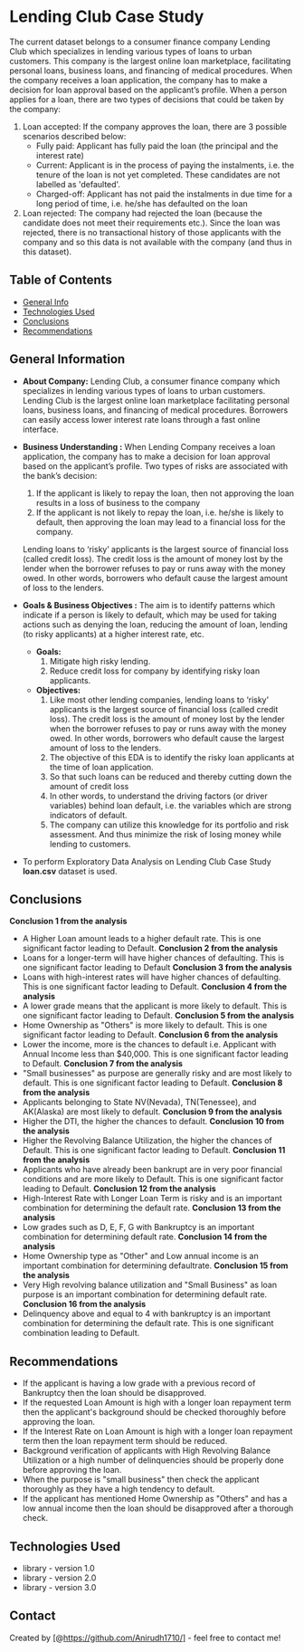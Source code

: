 # Lending Club Case Study
The current dataset belongs to a consumer finance company Lending Club which specializes in lending various types of loans to urban customers.
This company is the largest online loan marketplace, facilitating personal loans, business loans, and financing of medical procedures.
When the company receives a loan application, the company has to make a decision for loan approval based on the applicant’s profile.
When a person applies for a loan, there are two types of decisions that could be taken by the company:
1. Loan accepted: If the company approves the loan, there are 3 possible scenarios described below:
    - Fully paid: Applicant has fully paid the loan (the principal and the interest rate)
    - Current: Applicant is in the process of paying the instalments, i.e. the tenure of the loan is not yet completed. These candidates are not labelled as 'defaulted'.
    - Charged-off: Applicant has not paid the instalments in due time for a long period of time, i.e. he/she has defaulted on the loan
2. Loan rejected: The company had rejected the loan (because the candidate does not meet their requirements etc.). Since the loan was rejected, there is no transactional history of those applicants with the company and so this data is not available with the company (and thus in this dataset).


## Table of Contents
* [General Info](#general-information)
* [Technologies Used](#technologies-used)
* [Conclusions](#conclusions)
* [Recommendations](#recommendations)

<!-- You can include any other section that is pertinent to your problem -->

## General Information
- **About Company:**
  Lending Club, a consumer finance company which specializes in lending various types of loans to urban customers.
  Lending Club is the largest online loan marketplace facilitating personal loans, business loans, and financing of medical
  procedures. Borrowers can easily access lower interest rate loans through a fast online interface.
- **Business Understanding :**
  When Lending Company receives a loan application, the company has to make a decision for loan approval based on the
applicant’s profile. Two types of risks are associated with the bank’s decision:
   1. If the applicant is likely to repay the loan, then not approving the loan results in a loss of business to the company
   2. If the applicant is not likely to repay the loan, i.e. he/she is likely to default, then approving the loan may lead to a financial loss for the company.      
  
  Lending loans to ‘risky’ applicants is the largest source of financial loss (called credit loss). The credit loss is the amount of money lost by the lender when the borrower refuses to pay or runs away with the money owed. In other words, borrowers who default cause the largest amount of loss to the lenders.
- **Goals & Business Objectives :**
  The aim is to identify patterns which indicate if a person is likely to default, which may be used for taking actions such as denying the loan, reducing the amount of loan, lending (to risky applicants) at a higher interest rate, etc.
  - **Goals:**
    1. Mitigate high risky lending.
    2. Reduce credit loss for company by identifying risky loan applicants.
  - **Objectives:**
    1. Like most other lending companies, lending loans to ‘risky’ applicants is the largest source of financial loss (called credit loss). The credit loss is the amount of money lost by the lender when the borrower refuses to pay or runs away with the money owed. In other words, borrowers who default cause the largest amount of loss to the lenders.
    2. The objective of this EDA is to identify the risky loan applicants at the time of loan application.
    3. So that such loans can be reduced and thereby cutting down the amount of credit loss
    4. In other words, to understand the driving factors (or driver variables) behind loan default, i.e. the variables which are strong indicators of default.
    5. The company can utilize this knowledge for its portfolio and risk assessment. And thus minimize the risk of losing money while lending to customers.
-  To perform Exploratory Data Analysis on Lending Club Case Study **loan.csv** dataset is used.

<!-- You don't have to answer all the questions - just the ones relevant to your project. -->

## Conclusions
**Conclusion 1 from the analysis**
  - A Higher Loan amount leads to a higher default rate. This is one significant factor leading to Default.
**Conclusion 2 from the analysis**
  - Loans for a longer-term will have higher chances of defaulting. This is one significant factor leading to Default
**Conclusion 3 from the analysis**
  - Loans with high-interest rates will have higher chances of defaulting. This is one significant factor leading to Default.
**Conclusion 4 from the analysis**
  - A lower grade means that the applicant is more likely to default. This is one significant factor leading to Default.
**Conclusion 5 from the analysis**
  - Home Ownership as "Others" is more likely to default. This is one significant factor leading to Default.
**Conclusion 6 from the analysis**
  - Lower the income, more is the chances to default i.e. Applicant with Annual Income less than $40,000. This is one significant factor leading to Default.
**Conclusion 7 from the analysis**
  - "Small businesses" as purpose are generally risky and are most likely to default. This is one significant factor leading to Default.
**Conclusion 8 from the analysis**
  - Applicants belonging to State NV(Nevada), TN(Tenessee), and AK(Alaska) are most likely to default.
**Conclusion 9 from the analysis**
  - Higher the DTI, the higher the chances to default.
**Conclusion 10 from the analysis**
  - Higher the Revolving Balance Utilization, the higher the chances of Default. This is one significant factor leading to Default.
**Conclusion 11 from the analysis**
  - Applicants who have already been bankrupt are in very poor financial conditions and are more likely to Default. This is one significant factor leading to Default.
**Conclusion 12 from the analysis**
  - High-Interest Rate with Longer Loan Term is risky and is an important combination for determining the default rate.
**Conclusion 13 from the analysis**
  - Low grades such as D, E, F, G with Bankruptcy is an important combination for determining default rate.
**Conclusion 14 from the analysis**
  - Home Ownership type as "Other" and Low annual income is an important combination for determining defaultrate.
**Conclusion 15 from the analysis**
  - Very High revolving balance utilization and "Small Business" as loan purpose is an important combination for determining default rate.
**Conclusion 16 from the analysis**
  - Delinquency above and equal to 4 with bankruptcy is an important combination for determining the default rate. This is one significant combination leading to Default.

<!-- You don't have to answer all the questions - just the ones relevant to your project. -->

## Recommendations
-  If the applicant is having a low grade with a previous record of Bankruptcy then the loan should be disapproved.
-  If the requested Loan Amount is high with a longer loan repayment term then the applicant's background should be checked thoroughly before approving the loan.
-  If the Interest Rate on Loan Amount is high with a longer loan repayment term then the loan repayment term should be reduced.
-  Background verification of applicants with High Revolving Balance Utilization or a high number of delinquencies should be properly done before approving the loan.
-  When the purpose is "small business" then check the applicant thoroughly as they have a high tendency to default.
-  If the applicant has mentioned Home Ownership as "Others" and has a low annual income then the loan should be disapproved after a thorough check.

<!-- You don't have to answer all the questions - just the ones relevant to your project. -->

## Technologies Used
- library - version 1.0
- library - version 2.0
- library - version 3.0

<!-- As the libraries versions keep on changing, it is recommended to mention the version of library used in this project -->


## Contact
Created by [@https://github.com/Anirudh1710/] - feel free to contact me!


<!-- Optional -->
<!-- ## License -->
<!-- This project is open source and available under the [... License](). -->

<!-- You don't have to include all sections - just the one's relevant to your project -->
